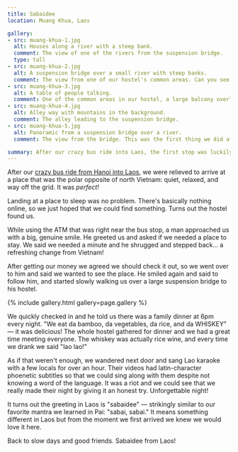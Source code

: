 ```yaml
---
title: Sabaidee
location: Muang Khua, Laos

gallery:
- src: muang-khua-1.jpg
  alt: Houses along a river with a steep bank.
  comment: The view of one of the rivers from the suspension bridge.
  type: tall
- src: muang-khua-2.jpg
  alt: A suspension bridge over a small river with steep banks.
  comment: The view from one of our hostel's common areas. Can you see Karin waving on the bridge?
- src: muang-khua-3.jpg
  alt: A table of people talking.
  comment: One of the common areas in our hostel, a large balcony overlooking the river.
- src: muang-khua-4.jpg
  alt: Alley way with mountains in the background.
  comment: The alley leading to the suspension bridge.
- src: muang-khua-5.jpg
  alt: Panoramic from a suspension bridge over a river.
  comment: The view from the bridge. This was the first thing we did after arriving.

summary: After our crazy bus ride into Laos, the first stop was luckily the small, laid-back town of Muang Khua. We stayed here several days to recharge and relax.
---
```


After our [crazy bus ride from Hanoi into Laos](/travel/bus-from-hanoi-to-laos/), we were relieved to arrive at a place that was the polar opposite of north Vietnam: quiet, relaxed, and way off the grid. It was _perfect!_

Landing at a place to sleep was no problem. There's basically nothing online, so we just hoped that we could find something. Turns out the hostel found us.

While using the ATM that was right near the bus stop, a man approached us with a big, genuine smile. He greeted us and asked if we needed a place to stay. We said we needed a minute and he shrugged and stepped back... a refreshing change from Vietnam!

After getting our money we agreed we should check it out, so we went over to him and said we wanted to see the place. He smiled again and said to follow him, and started slowly walking us over a large suspension bridge to his hostel.

{% include gallery.html gallery=page.gallery %}

We quickly checked in and he told us there was a family dinner at 6pm every night. "We eat da bamboo, da vegetables, da rice, and da WHISKEY" — it was delicious! The whole hostel gathered for dinner and we had a great time meeting everyone. The whiskey was actually rice wine, and every time we drank we said "lao lao!"

As if that weren't enough, we wandered next door and sang Lao karaoke with a few locals for over an hour. Their videos had latin-character phoenetic subtitles so that we could sing along with them despite not knowing a word of the language. It was a riot and we could see that we really made their night by giving it an honest try. Unforgettable night!

It turns out the greeting in Laos is "sabaidee" — strikingly similar to our favorite mantra we learned in Pai: "sabai, sabai." It means something different in Laos but from the moment we first arrived we knew we would love it here.

Back to slow days and good friends. Sabaidee from Laos!
